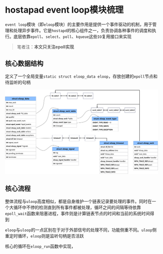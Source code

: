 # hostapad event loop模块梳理

`event loop`模块（即`eloop`模块）的主要作用是提供一个事件驱动的机制，用于管理和处理异步事件。它是`hostapd`的核心组件之一，负责协调各种事件的调度和执行。底层依靠`epoll`、`select`、`poll`、`kqueue`这些`IO`复用接口来实现

> 笔者注：**本文只关注epoll实现**

## 核心数据结构

定义了一个全局变量`static struct eloop_data eloop`，存放创建的`epoll`节点和待监听的句柄

<img src="./img/struct eloop_data.jpg" alt="struct eloop_data"  />

## 核心流程

整体流程与`uloop`高度相似，都是自身维护一个链表记录要处理的事件。同时在一个大循环中不停的检测直到所有事件都被处理，循环之间的间隔等待依靠`epoll_wait`函数来阻塞进程，事件则是计算链表节点的时间和当前的系统时间得到

`eloop`与`uloop`的一点区别在于对于外部信号的处理不同，功能侧重不同。`uloop`侧重定时循环，`eloop`则是监听句柄是否活跃

核心的循环在`eloop_run`函数中实现，
